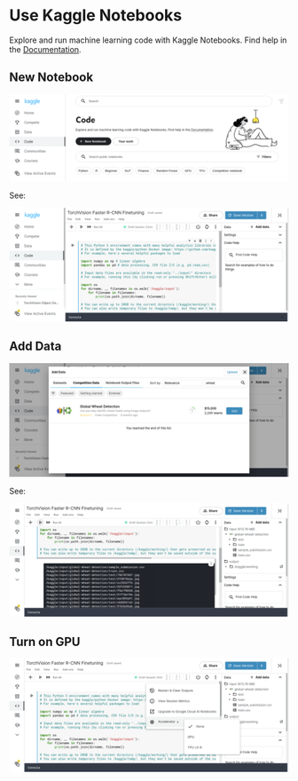# Use Kaggle Notebooks

Explore and run machine learning code with Kaggle Notebooks. Find help in the [Documentation](https://www.kaggle.com/docs/notebooks).

## New Notebook

![](images/kaggle/code.png)

See:

![](images/kaggle/note_new.png)

## Add Data

![](images/kaggle/data_add.png)

See:

![](images/kaggle/data_list.png)

## Turn on GPU

![](images/kaggle/gpu_turn_on.png)
